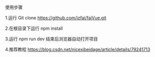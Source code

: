 使用步骤

1.运行 Git clone https://github.com/jzfai/faiVue.git

2.在根目录下运行 npm  install    

3.运行 npm run dev 结束后浏览器自动打开项目

4.推荐教程  https://blog.csdn.net/nicexibeidage/article/details/79241713


